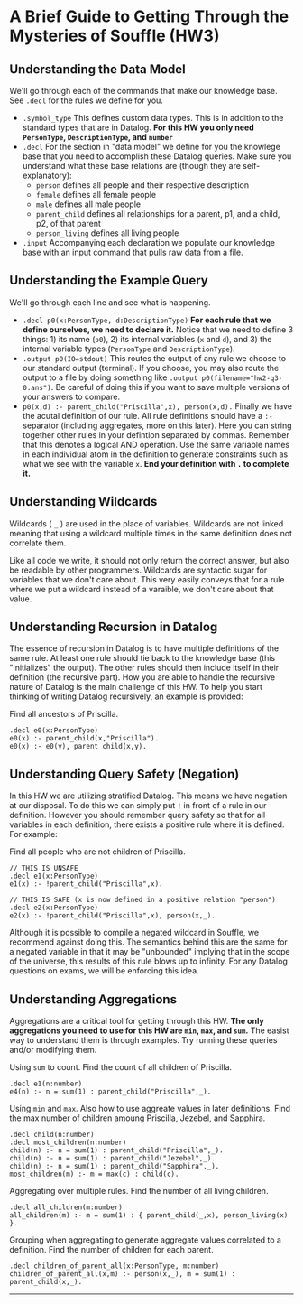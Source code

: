 # A Brief Guide to Getting Through the Mysteries of Souffle (HW3)

## Understanding the Data Model

We'll go through each of the commands that make our knowledge base. See `.decl` for the rules we define for you.

* `.symbol_type` This defines custom data types. This is in addition to the standard types that are in Datalog. **For this HW you only need `PersonType`, `DescriptionType`, and `number`**
* `.decl` For the section in "data model" we define for you the knowlege base that you need to accomplish these Datalog queries. Make sure you understand what these base relations are (though they are self-explanatory):
    * `person` defines all people and their respective description
    * `female` defines all female people
    * `male` defines all male people
    * `parent_child` defines all relationships for a parent, p1, and a child, p2, of that parent
    * `person_living` defines all living people
* `.input` Accompanying each declaration we populate our knowledge base with an input command that pulls raw data from a file.

## Understanding the Example Query

We'll go through each line and see what is happening.

* `.decl p0(x:PersonType, d:DescriptionType)` **For each rule that we define ourselves, we need to declare it.** Notice that we need to define 3 things: 1) its name (`p0`), 2) its internal variables (`x` and `d`), and 3) the internal variable types (`PersonType` and `DescriptionType`).
* `.output p0(IO=stdout)` This routes the output of any rule we choose to our standard output (terminal). If you choose, you may also route the output to a file by doing something like `.output p0(filename="hw2-q3-0.ans")`. Be careful of doing this if you want to save multiple versions of your answers to compare.
* `p0(x,d) :- parent_child("Priscilla",x), person(x,d).` Finally we have the acutal definition of our rule. All rule definitions should have a `:-` separator (including aggregates, more on this later). Here you can string together other rules in your defintion separated by commas. Remember that this denotes a logical AND operation. Use the same variable names in each individual atom in the definition to generate constraints such as what we see with the variable `x`. **End your definition with `.` to complete it.**

## Understanding Wildcards

Wildcards ( `_` ) are used in the place of variables. Wildcards are not linked meaning that using a wildcard multiple times in the same definition does not correlate them.

Like all code we write, it should not only return the correct answer, but also be readable by other programmers. Wildcards are syntactic sugar for variables that we don't care about. This very easily conveys that for a rule where we put a wildcard instead of a varaible, we don't care about that value.

## Understanding Recursion in Datalog

The essence of recursion in Datalog is to have multiple definitions of the same rule. At least one rule should tie back to the knowledge base (this "initializes" the output). The other rules should then include itself in their definition (the recursive part). How you are able to handle the recursive nature of Datalog is the main challenge of this HW. To help you start thinking of writing Datalog recursively, an example is provided:

Find all ancestors of Priscilla.

```(Souffle)
.decl e0(x:PersonType)
e0(x) :- parent_child(x,"Priscilla").
e0(x) :- e0(y), parent_child(x,y).
```

## Understanding Query Safety (Negation)

In this HW we are utilizing stratified Datalog. This means we have negation at our disposal. To do this we can simply put `!` in front of a rule in our definition. However you should remember query safety so that for all variables in each definition, there exists a positive rule where it is defined. For example:

Find all people who are not children of Priscilla.

```(Souffle)
// THIS IS UNSAFE
.decl e1(x:PersonType)
e1(x) :- !parent_child("Priscilla",x).

// THIS IS SAFE (x is now defined in a positive relation "person")
.decl e2(x:PersonType)
e2(x) :- !parent_child("Priscilla",x), person(x,_).
```

Although it is possible to compile a negated wildcard in Souffle, we recommend against doing this. The semantics behind this are the same for a negated variable in that it may be "unbounded" implying that in the scope of the universe, this results of this rule blows up to infinity. For any Datalog questions on exams, we will be enforcing this idea.

## Understanding Aggregations

Aggregations are a critical tool for getting through this HW. **The only aggregations you need to use for this HW are `min`, `max`, and `sum`.** The easist way to understand them is through examples. Try running these queries and/or modifying them.

Using `sum` to count. Find the count of all children of Priscilla.

```(Souffle)
.decl e1(n:number)
e4(n) :- n = sum(1) : parent_child("Priscilla",_).
```

Using `min` and `max`. Also how to use aggreate values in later definitions. Find the max number of children amoung Priscilla, Jezebel, and Sapphira.

```(Souffle)
.decl child(n:number)
.decl most_children(n:number)
child(n) :- n = sum(1) : parent_child("Priscilla",_).
child(n) :- n = sum(1) : parent_child("Jezebel",_).
child(n) :- n = sum(1) : parent_child("Sapphira",_).
most_children(m) :- m = max(c) : child(c).
```

Aggregating over multiple rules. Find the number of all living children.

```(Souffle)
.decl all_children(m:number)
all_children(m) :- m = sum(1) : { parent_child(_,x), person_living(x) }.
```

Grouping when aggregating to generate aggregate values correlated to a definition. Find the number of children for each parent.

```(Souffle)
.decl children_of_parent_all(x:PersonType, m:number)
children_of_parent_all(x,m) :- person(x,_), m = sum(1) : parent_child(x,_).
```

---
